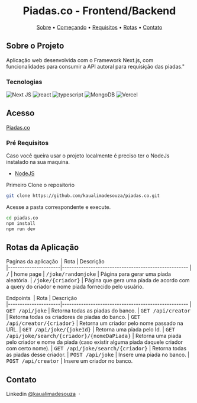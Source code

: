 [JAVASCRIPT__BADGE]: https://img.shields.io/badge/Javascript-000?style=for-the-badge&logo=javascript
[TYPESCRIPT__BADGE]: https://img.shields.io/badge/typescript-D4FAFF?style=for-the-badge&logo=typescript
[REACT__BADGE]: https://img.shields.io/badge/React-005CFE?style=for-the-badge&logo=react
[VUE__BADGE]: https://img.shields.io/badge/VueJS-fff?style=for-the-badge&logo=vue
[GATSBY__BADGE]: https://img.shields.io/badge/Gatsby-7026b9?style=for-the-badge&logo=gatsby
[ANGULAR__BADGE]: https://img.shields.io/badge/Angular-red?style=for-the-badge&logo=angular
[PROJECT__BADGE]: https://img.shields.io/badge/📱Visit_this_project-000?style=for-the-badge&logo=project
[PROJECT__URL]: https://github.com/Fernanda-Kipper/Readme-Templates

<h1 align="center" style="font-weight: bold;">Piadas.co - Frontend/Backend</h1>

<p align="center">
 <a href="#about">Sobre</a> • 
 <a href="#started">Começando</a> • 
  <a href="#prerequisites">Requisitos</a> • 
  <a href="#routes">Rotas</a> •
 <a href="#contato">Contato</a>
</p>

<h2 id="about">Sobre o Projeto</h2>

Aplicação web desenvolvida com o Framework Next.js, com funcionalidades para consumir a API autoral para requisição das piadas."

<h3>Tecnologias</h3>

![Next JS](https://img.shields.io/badge/Next-black?style=for-the-badge&logo=next.js&logoColor=white)
![react][REACT__BADGE]
![typescript][TYPESCRIPT__BADGE]
![MongoDB](https://img.shields.io/badge/MongoDB-%234ea94b.svg?style=for-the-badge&logo=mongodb&logoColor=white)
![Vercel](https://img.shields.io/badge/vercel-%23000000.svg?style=for-the-badge&logo=vercel&logoColor=white)

<h2 id="started">Acesso</h2>

[Piadas.co](https://piadas-co.vercel.app/)

<h3 id="prerequisites">Pré Requisitos</h3>

Caso você queira usar o projeto localmente é preciso ter o NodeJs instalado na sua maquina.
- [NodeJS](https://nodejs.org/pt)

Primeiro Clone o repositorio

```bash
git clone https://github.com/kaualimadesouza/piadas.co.git
```

Acesse a pasta correspondente e execute.

```bash
cd piadas.co
npm install
npm run dev
```

<h2 id="routes">Rotas da Aplicação</h2>

Paginas da aplicação
​
| Rota               | Descrição                                          
|----------------------|-----------------------------------------------------
| <kbd>/</kbd>     | home page
| <kbd>/joke/randomjoke</kbd>     | Página para gerar uma piada aleatória.
| <kbd>/joke/{criador}</kbd>     | Página que gera uma piada de acordo com a query do criador e nome piada fornecido pelo usuário.

Endpoints
​
| Rota               | Descrição                                          
|----------------------|-----------------------------------------------------
| <kbd>GET /api/joke</kbd>     | Retorna todas as piadas do banco.
| <kbd>GET /api/creator</kbd>     | Retorna todas os criadores de piadas do banco.
| <kbd>GET /api/creator/{criador}</kbd>     | Retorna um criador pelo nome passado na URL.
| <kbd>GET /api/joke/{jokeId}</kbd>     | Retorna uma piada pelo Id.
| <kbd>GET /api/joke/search/{criador}/{nomeDaPiada}</kbd>     | Retorna uma piada pelo criador e nome da piada (caso existir alguma piada daquele criador com certo nome).
| <kbd>GET /api/joke/search/{criador}</kbd>     | Retorna todas as piadas desse criador.
| <kbd>POST /api/joke</kbd>     | Insere uma piada no banco.
| <kbd>POST /api/creator</kbd>     | Insere um criador no banco.


<h2 id="contato">Contato</h2>

Linkedin [@kaualimadesouza](https://www.linkedin.com/in/kaualimadesouza/) &nbsp;&middot;&nbsp;
